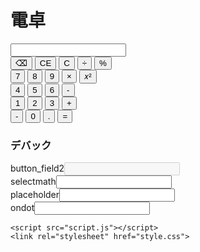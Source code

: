 # 電卓
<html>
  <body>
    <input type="number" id="input_field"><br>
  <button type="button" onclick="char_delete(0)" class="button" >⌫</button>
      <button type="button" onclick="char_delete(1)" class="button" >CE</button>
      <button type="button" onclick="char_delete(2)" class="button" >C</button>
      <button type="button" onclick="math('/')" class="button" >÷</button>
      <button type="button" onclick="math('%')" class="button" >%</button>
    <br>
      <button type="button" onclick="input(7)" class="button" >7</button>
      <button type="button" onclick="input(8)" class="button" >8</button>
      <button type="button" onclick="input(9)" class="button" >9</button>
      <button type="button" onclick="math('*')" class="button" >×</button>
      <button type="button" onclick="math('**')" class="button" >𝑥²</button>
    <br>
      <button type="button" onclick="input(4)" class="button" >4</button>
      <button type="button" onclick="input(5)" class="button" >5</button>
      <button type="button" onclick="input(6)" class="button" >6</button>
      <button type="button" onclick="math('-')" class="button" >-</button>
    <br>
      <button type="button" onclick="input(1)" class="button" >1</button>
      <button type="button" onclick="input(2)" class="button" >2</button>
      <button type="button" onclick="input(3)" class="button" >3</button>
      <button type="button" onclick="math('+')" class="button" >+</button>
    <br>
      <button type="button" onclick="minus()" class="button" >-</button>
      <button type="button" onclick="input(0)" class="button" >0</button>
      <button type="button" onclick="inputdot(ondot)" class="button" >.</button>
      <button type="button" onclick="math('=')" class="button" >=</button>
    <br>
    <!--デバック-->
    <h3>デバック</h3>
    button_field2<input type="number" id="input_field2" disabled>
    <br>
    selectmath<input type="text" id="sld">
    <br>
    placeholder<input type="text" id="pld">
    <br>
    ondot<input type="text" id="dod">
    
    <script src="script.js"></script>
    <link rel="stylesheet" href="style.css">
  </body>
<html>
